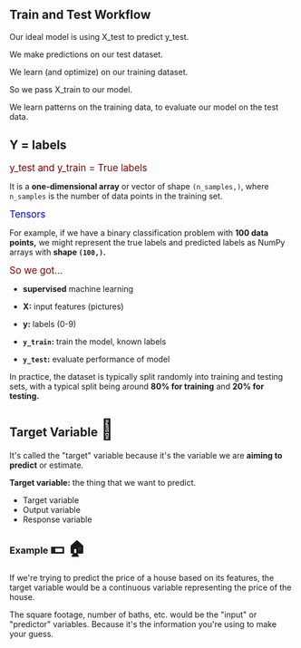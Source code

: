 ## Train and Test Workflow

Our ideal model is using X\_test to predict y\_test.

We make predictions on our test dataset.

We learn (and optimize) on our training dataset.

So we pass X\_train to our model.

We learn patterns on the training data, to evaluate our model on the test data.

## Y = labels

<span style="color:maroon;font-size:larger;">y\_test and y\_train = True labels</span>

It is a **one-dimensional array** or vector of shape `(n_samples,)`, where `n_samples` is the number of data points in the training set.

<span style="color:#0000dd;font-size:larger">Tensors</span>

For example, if we have a binary classification problem with **100 data points,** we might represent the true labels and predicted labels as NumPy arrays with **shape `(100,)`.**

<span style="color:maroon;font-size:larger;">So we got...</span>

* **supervised** machine learning

* **X:** input features (pictures)

* **y:** labels (0-9)

* **`y_train`:** train the model, known labels
* **`y_test`:** evaluate performance of model

In practice, the dataset is typically split randomly into training and testing sets, with a typical split being around **80% for training** and **20% for testing.**


## Target Variable <span style="font-size:35px;">🎯</span>

It's called the "target" variable because it's the variable we are **aiming to predict** or estimate.

**Target variable:** the thing that we want to predict.

* Target variable
* Output variable
* Response variable

### Example <span style="font-size:27px;">💵 🏠</span>

If we're trying to predict the price of a house based on its features, the target variable would be a continuous variable representing the price of the house.

The square footage, number of baths, etc. would be the "input" or "predictor" variables.  Because it's the information you're using to make your guess.

<br>
